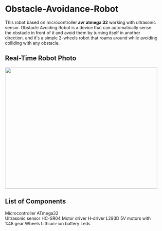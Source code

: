 # Obstacle-Avoidance-Robot

This robot based on microcontroller **avr atmega 32**  working with ultrasonic sensor. 
Obstacle Avoiding Robot is a device that can automatically sense the obstacle in front of 
it and avoid them by turning itself in another direction.
and it's a simple 2-wheels robot that roams around while avoiding colliding 
with any obstacle.

## Real-Time Robot Photo
<img src="https://user-images.githubusercontent.com/70710872/178770387-cadd049c-d55e-4fc5-b823-6b0ce5723dc0.jpeg" width="500" height="400">


## List of Components

Microcontroller ATmega32 <br/>
Ultrasonic sensor HC-SR04 
Motor driver H-driver L293D
5V motors with 1:48 gear
Wheels
Lithium-ion battery
Leds

